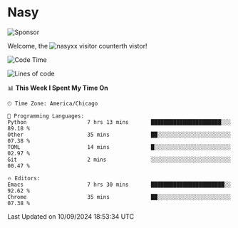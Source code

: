 # Nasy

<!--
<p align="center">
<img height="200" src="https://github-readme-stats.vercel.app/api?username=nasyxx&count_private=true&show_icons=true&theme=dracula&include_all_commits=true"/>
<img height="200" src="https://github-readme-stats.vercel.app/api/top-langs/?username=nasyxx&theme=dracula&hide=html,jupyter+notebook&count_private=true&show_icons=true"/>
</p>

  
----------------
-->

![Sponsor](https://img.shields.io/static/v1.svg?label=Sponsor&message=%E2%9D%A4&logo=GitHub&style=flat&color=pink)
 
Welcome, the ![nasyxx visitor counter](https://count.getloli.com/get/@nasyxx?theme=rule34)th vistor!
 
<!--START_SECTION:waka-->
![Code Time](http://img.shields.io/badge/Code%20Time-4%2C624%20hrs-blue)

![Lines of code](https://img.shields.io/badge/From%20Hello%20World%20I%27ve%20Written-6.4%20million%20lines%20of%20code-blue)

📊 **This Week I Spent My Time On** 

```text
🕑︎ Time Zone: America/Chicago

💬 Programming Languages: 
Python                   7 hrs 13 mins       ██████████████████████░░░   89.18 % 
Other                    35 mins             ██░░░░░░░░░░░░░░░░░░░░░░░   07.38 % 
TOML                     14 mins             █░░░░░░░░░░░░░░░░░░░░░░░░   02.97 % 
Git                      2 mins              ░░░░░░░░░░░░░░░░░░░░░░░░░   00.47 % 

🔥 Editors: 
Emacs                    7 hrs 30 mins       ███████████████████████░░   92.62 % 
Chrome                   35 mins             ██░░░░░░░░░░░░░░░░░░░░░░░   07.38 % 
```


 Last Updated on 10/09/2024 18:53:34 UTC
<!--END_SECTION:waka-->

<!-- ![visitors](https://visitor-badge.laobi.icu/badge?page_id=nasyxx.nasyxx) -->
